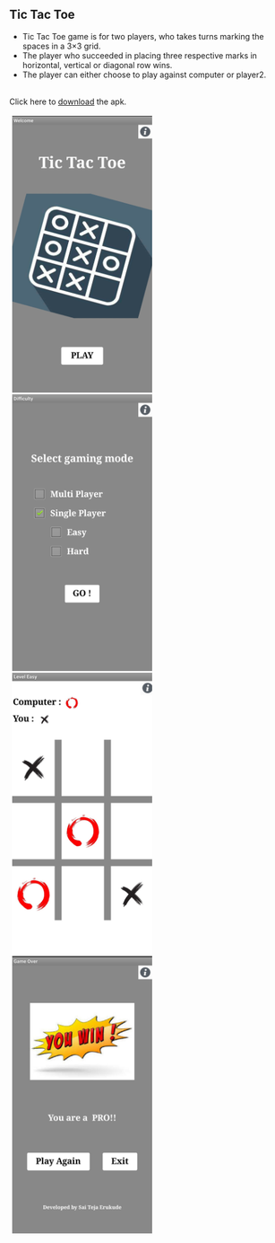 ## Tic Tac Toe

* Tic Tac Toe game is for two players, who takes turns marking the spaces in a 3×3 grid. 
* The player who succeeded in placing three respective marks in horizontal, vertical or diagonal row wins.
* The player can either choose to play against computer or player2.
  
  
</br>
Click here to <a href="https://github.com/SaiTeja-Erukude/Tic-Tac-Toe/blob/main/TicTacToe.apk">download</a> the apk.
</br></br>

<span style="margin:5px;">
    <img src="https://github.com/SaiTeja-Erukude/Tic-Tac-Toe/blob/main/Screen1.jpg" width="250">
</span>
<span style="margin:5px;">
    <img src="https://github.com/SaiTeja-Erukude/Tic-Tac-Toe/blob/main/Screen2.jpg" width="250">
</span>
<span style="margin:5px;">
    <img src="https://github.com/SaiTeja-Erukude/Tic-Tac-Toe/blob/main/Screen3.jpg" width="250">
</span>
<span style="margin:5px;">
    <img src="https://github.com/SaiTeja-Erukude/Tic-Tac-Toe/blob/main/Screen4.jpg" width="250">
</span>
